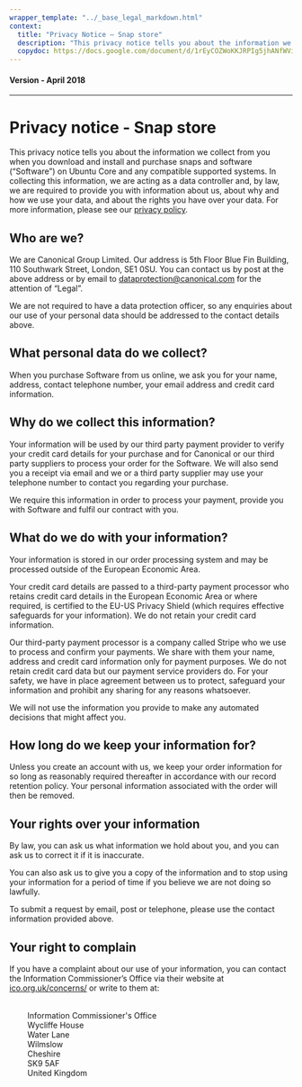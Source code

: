 ```yaml
---
wrapper_template: "../_base_legal_markdown.html"
context:
  title: "Privacy Notice – Snap store"
  description: "This privacy notice tells you about the information we collect from you when you download and install and purchase snaps and software on Ubuntu Core and any compatible supported systems."
  copydoc: https://docs.google.com/document/d/1rEyCOZWoKKJRPIg5jhANfWVibZJ9QVfqj4MkeNIJp4M/edit
---
```

<h4 class="p-muted-heading">Version - April 2018</h4>
<hr style="margin-bottom: 2rem;" />

# Privacy notice - Snap store

This privacy notice tells you about the information we collect from you when you download and install and purchase snaps and software (“Software”) on Ubuntu Core and any compatible supported systems. In collecting this information, we are acting as a data controller and, by law, we are required to provide you with information about us, about why and how we use your data, and about the rights you have over your data. For more information, please see our [privacy policy](/legal/data-privacy).

## Who are we?

We are Canonical Group Limited. Our address is 5th Floor Blue Fin Building, 110 Southwark Street, London, SE1 0SU. You can contact us by post at the above address or by email to [dataprotection@canonical.com](mailto:dataprotection@canonical.com) for the attention of “Legal”.

We are not required to have a data protection officer, so any enquiries about our use of your personal data should be addressed to the contact details above.

## What personal data do we collect?

When you purchase Software from us online, we ask you for your name, address, contact telephone number, your email address and credit card information.

## Why do we collect this information?

Your information will be used by our third party payment provider to verify your credit card details for your purchase and for Canonical or our third party suppliers to process your order for the Software. We will also send you a receipt via email and we or a third party supplier may use your telephone number to contact you regarding your purchase.

We require this information in order to process your payment, provide you with Software and fulfil our contract with you.

## What do we do with your information?

Your information is stored in our order processing system and may be processed outside of the European Economic Area.

Your credit card details are passed to a third-party payment processor who retains credit card details in the European Economic Area or where required, is certified to the EU-US Privacy Shield (which requires effective safeguards for your information). We do not retain your credit card information.

Our third-party payment processor is a company called Stripe who we use to process and confirm your payments. We share with them your name, address and credit card information only for payment purposes. We do not retain credit card data but our payment service providers do. For your safety, we have in place agreement between us to protect, safeguard your information and prohibit any sharing for any reasons whatsoever.

We will not use the information you provide to make any automated decisions that might affect you.

## How long do we keep your information for?

Unless you create an account with us, we keep your order information for so long as reasonably required thereafter in accordance with our record retention policy. Your personal information associated with the order will then be removed.

## Your rights over your information

By law, you can ask us what information we hold about you, and you can ask us to correct it if it is inaccurate.

You can also ask us to give you a copy of the information and to stop using your information for a period of time if you believe we are not doing so lawfully.

To submit a request by email, post or telephone, please use the contact information provided above.

## Your right to complain

If you have a complaint about our use of your information, you can contact the Information Commissioner’s Office via their website at [ico.org.uk/concerns/](https://ico.org.uk/concerns/) or write to them at:

<div style="margin:2rem;">
Information Commissioner's Office<br />
Wycliffe House<br />
Water Lane<br />Wilmslow<br />
Cheshire<br />
SK9 5AF<br />
United Kingdom
</div>
